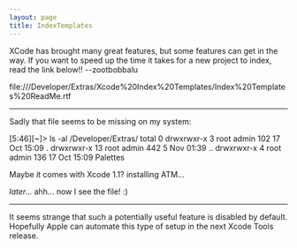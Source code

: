 ```yaml
---
layout: page
title: IndexTemplates
---
```




XCode has brought many great features, but some features can get in the way. If you want to speed up the time it takes for a new project to index, read the link below!! --zootbobbalu

file:///Developer/Extras/Xcode%20Index%20Templates/Index%20Templates%20ReadMe.rtf 

----

Sadly that file seems to be missing on my system:
    
[5:46][~]> ls -al /Developer/Extras/
total 0
drwxrwxr-x   3 root  admin  102 17 Oct 15:09 .
drwxrwxr-x  13 root  admin  442  5 Nov 01:39 ..
drwxrwxr-x   4 root  admin  136 17 Oct 15:09 Palettes

Maybe it comes with Xcode 1.1? installing ATM...

*later...* ahh... now I see the file! :)

----

It seems strange that such a potentially useful feature is disabled by default. Hopefully Apple can automate this type of setup in the next Xcode Tools release.

